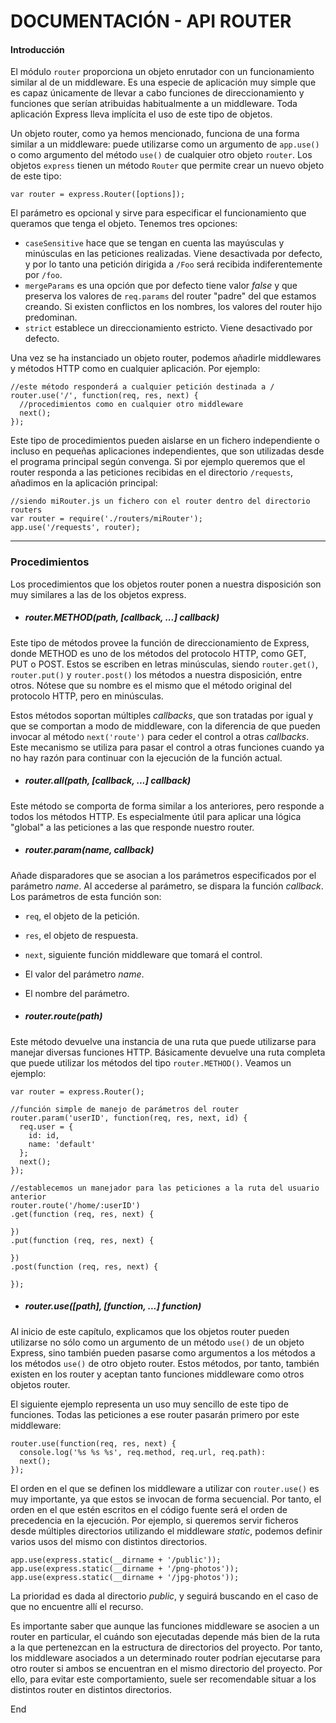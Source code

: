 # DOCUMENTACIÓN - API ROUTER

#### Introducción

El módulo `router` proporciona un objeto enrutador con un funcionamiento similar al de un middleware. Es una especie de aplicación muy simple que es capaz únicamente de llevar a cabo funciones de direccionamiento y funciones que serían atribuidas habitualmente a un middleware. Toda aplicación Express lleva implícita el uso de este tipo de objetos.

Un objeto router, como ya hemos mencionado, funciona de una forma similar a un middleware: puede utilizarse como un argumento de `app.use()` o como argumento del método `use()` de cualquier otro objeto `router`. Los objetos `express` tienen un método `Router` que permite crear un nuevo objeto de este tipo:

```
var router = express.Router([options]);
```

El parámetro es opcional y sirve para especificar el funcionamiento que queramos que tenga el objeto. Tenemos tres opciones:

* `caseSensitive` hace que se tengan en cuenta las mayúsculas y minúsculas en las peticiones realizadas. Viene desactivada por defecto, y por lo tanto una petición dirigida a `/Foo` será recibida indiferentemente por `/foo`.
* `mergeParams` es una opción que por defecto tiene valor _false_ y que preserva los valores de `req.params` del router "padre" del que estamos creando. Si existen conflictos en los nombres, los valores del router hijo predominan.
* `strict` establece un direccionamiento estricto. Viene desactivado por defecto.

Una vez se ha instanciado un objeto router, podemos añadirle middlewares y métodos HTTP como en cualquier aplicación. Por ejemplo:

```
//este método responderá a cualquier petición destinada a /
router.use('/', function(req, res, next) {
  //procedimientos como en cualquier otro middleware
  next();
});
```

Este tipo de procedimientos pueden aislarse en un fichero independiente o incluso en pequeñas aplicaciones independientes, que son utilizadas desde el programa principal según convenga. Si por ejemplo queremos que el router responda a las peticiones recibidas en el directorio `/requests`, añadimos en la aplicación principal:

```
//siendo miRouter.js un fichero con el router dentro del directorio routers
var router = require('./routers/miRouter');
app.use('/requests', router);
```
---
### Procedimientos

Los procedimientos que los objetos router ponen a nuestra disposición son muy similares a las de los objetos express.


* ##### router.METHOD(path, [callback, ...] callback)

Este tipo de métodos provee la función de direccionamiento de Express, donde METHOD es uno de los métodos del protocolo HTTP, como GET, PUT o POST. Estos se escriben en letras minúsculas, siendo `router.get()`, `router.put()` y `router.post()` los métodos a nuestra disposición, entre otros. Nótese que su nombre es el mismo que el método original del protocolo HTTP, pero en minúsculas.

Estos métodos soportan múltiples _callbacks_, que son tratadas por igual y que se comportan a modo de middleware, con la diferencia de que pueden invocar al método `next('route')` para ceder el control a otras _callbacks_. Este mecanismo se utiliza para pasar el control a otras funciones cuando ya no hay razón para continuar con la ejecución de la función actual.


* ##### router.all(path, [callback, ...] callback)

Este método se comporta de forma similar a los anteriores, pero responde a todos los métodos HTTP. Es especialmente útil para aplicar una lógica "global" a las peticiones a las que responde nuestro router.


* ##### router.param(name, callback)

Añade disparadores que se asocian a los parámetros especificados por el parámetro _name_. Al accederse al parámetro, se dispara la función _callback_. Los parámetros de esta función son:

* `req`, el objeto de la petición.
* `res`, el objeto de respuesta.
* `next`, siguiente función middleware que tomará el control.
* El valor del parámetro _name_.
* El nombre del parámetro.


* ##### router.route(path)

Este método devuelve una instancia de una ruta que puede utilizarse para manejar diversas funciones HTTP. Básicamente devuelve una ruta completa que puede utilizar los métodos del tipo `router.METHOD()`. Veamos un ejemplo:

```
var router = express.Router();

//función simple de manejo de parámetros del router
router.param('userID', function(req, res, next, id) {
  req.user = {
    id: id,
    name: 'default'
  };
  next();
});

//establecemos un manejador para las peticiones a la ruta del usuario anterior
router.route('/home/:userID')
.get(function (req, res, next) {

})
.put(function (req, res, next) {

})
.post(function (req, res, next) {

});
```


* ##### router.use([path], [function, ...] function)

Al inicio de este capítulo, explicamos que los objetos router pueden utilizarse no sólo como un argumento de un método `use()` de un objeto Express, sino también pueden pasarse como argumentos a los métodos a los métodos `use()` de otro objeto router. Estos métodos, por tanto, también existen en los router y aceptan tanto funciones middleware como otros objetos router.

El siguiente ejemplo representa un uso muy sencillo de este tipo de funciones. Todas las peticiones a ese router pasarán primero por este middleware:

```
router.use(function(req, res, next) {
  console.log('%s %s %s', req.method, req.url, req.path):
  next();
});
```

El orden en el que se definen los middleware a utilizar con `router.use()` es muy importante, ya que estos se invocan de forma secuencial. Por tanto, el orden en el que estén escritos en el código fuente será el orden de precedencia en la ejecución. Por ejemplo, si queremos servir ficheros desde múltiples directorios utilizando el middleware _static_, podemos definir varios usos del mismo con distintos directorios.

```
app.use(express.static(__dirname + '/public'));
app.use(express.static(__dirname + '/png-photos'));
app.use(express.static(__dirname + '/jpg-photos'));
```

La prioridad es dada al directorio _public_, y seguirá buscando en el caso de que no encuentre allí el recurso.

Es importante saber que aunque las funciones middleware se asocien a un router en particular, el cuándo son ejecutadas depende más bien de la ruta a la que pertenezcan en la estructura de directorios del proyecto. Por tanto, los middleware asociados a un determinado router podrían ejecutarse para otro router si ambos se encuentran en el mismo directorio del proyecto. Por ello, para evitar este comportamiento, suele ser recomendable situar a los distintos router en distintos directorios.

















End
